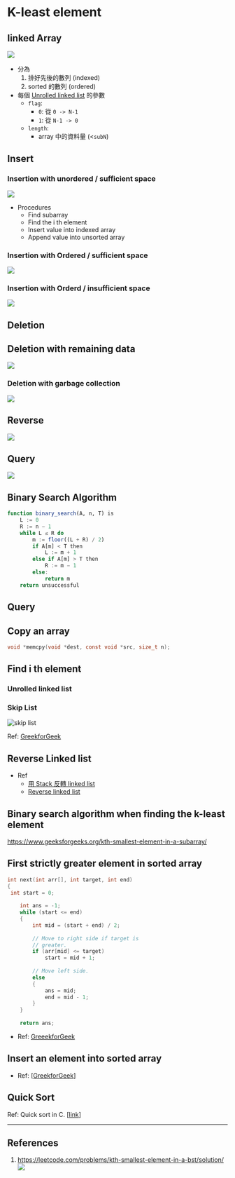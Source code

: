 # K-least element


## Iinked Array

![](img/linkedarray.png)

- 分為
  1. 排好先後的數列 (indexed) 
  2. sorted 的數列 (ordered)
- 每個 [Unrolled linked list](https://en.wikipedia.org/wiki/Unrolled_linked_list) 的參數
  - `flag`: 
    - `0`: 從 `0 -> N-1`
    - `1`: 從 `N-1 -> 0`
  - `length`:
    - array 中的資料量 (<`subN`)


## Insert

### Insertion with unordered / sufficient space

![](img/insert.png)



- Procedures
  - Find subarray
  - Find the i th element
  - Insert value into indexed array
  - Append value into unsorted array



### Insertion with Ordered / sufficient space

![](img/insert_ordered_sufficient_space.png)


### Insertion with Orderd / insufficient space


![](img/insert_ordered_insufficient_space.png)


## Deletion

## Deletion with remaining data

![](img/deletion.png)


### Deletion with garbage collection

![](img/deletion_gc.png)


## Reverse

![](img/Reverse.png)


## Query

![](img/query.png)

## Binary Search Algorithm
```julia
function binary_search(A, n, T) is
    L := 0
    R := n − 1
    while L ≤ R do
        m := floor((L + R) / 2)
        if A[m] < T then
            L := m + 1
        else if A[m] > T then
            R := m − 1
        else:
            return m
    return unsuccessful
```

## Query

## Copy an array


```c
void *memcpy(void *dest, const void *src, size_t n);
```


## Find i th element



### Unrolled linked list



### Skip List


![skip list](https://media.geeksforgeeks.org/wp-content/uploads/Skip-List-1.jpg)

Ref: [GreekforGeek](https://www.geeksforgeeks.org/skip-list-set-3-searching-deletion/)

## Reverse Linked list



- Ref
  - [用 Stack 反轉 linked list](https://ithelp.ithome.com.tw/articles/10213275)
  - [Reverse linked list](https://algorithm.yuanbin.me/zh-tw/linked_list/reverse_linked_list.html)


## Binary search algorithm when finding the k-least element


https://www.geeksforgeeks.org/kth-smallest-element-in-a-subarray/


## First strictly greater element in sorted array

```c
int next(int arr[], int target, int end)
{
 int start = 0;
  
    int ans = -1;
    while (start <= end)
    {
        int mid = (start + end) / 2;
  
        // Move to right side if target is
        // greater.
        if (arr[mid] <= target)
            start = mid + 1;
  
        // Move left side.
        else
        {
            ans = mid;
            end = mid - 1;
        }
    }
  
    return ans;
```

- Ref: [GreeekforGeek](https://www.geeksforgeeks.org/first-strictly-greater-element-in-a-sorted-array-in-java/)

## Insert an element into sorted array



- Ref: [[GreekforGeek](https://www.geeksforgeeks.org/search-insert-and-delete-in-a-sorted-array/)]

## Quick Sort 



Ref: Quick sort in C. [[link](https://openhome.cc/Gossip/AlgorithmGossip/QuickSort3.htm)]


---
## References
1. https://leetcode.com/problems/kth-smallest-element-in-a-bst/solution/
    <img src="https://leetcode.com/problems/kth-smallest-element-in-a-bst/Figures/230/bfs_dfs.png">